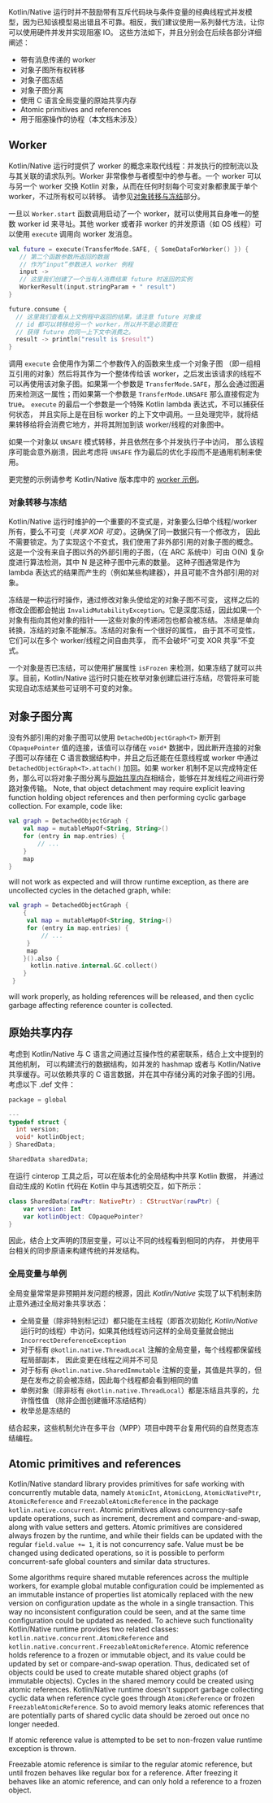 [//]: # (title: Kotlin/Native 中的并发)

Kotlin/Native 运行时并不鼓励<!--
 -->带有互斥代码块与条件变量的经典线程式并发模型，因为已知该模型<!--
 -->易出错且不可靠。相反，我们建议使用一系列<!--
 -->替代方法，让你可以使用硬件并发并实现阻塞 IO。
这些方法如下，并且分别会在后续各部分详细阐述：

* 带有消息传递的 worker
* 对象子图所有权转移
* 对象子图冻结
* 对象子图分离
* 使用 C 语言全局变量的原始共享内存
* Atomic primitives and references
* 用于阻塞操作的协程（本文档未涉及）

## Worker

Kotlin/Native 运行时提供了 worker 的概念来取代线程：并发执行的<!--
 -->控制流以及与其关联的请求队列。Worker 非常像参与者模型<!--
 -->中的参与者。一个 worker 可以与另一个 worker 交换 Kotlin 对象，从而在任何时刻<!--
 -->每个可变对象都隶属于单个 worker，不过所有权可以转移。
请参见[对象转移与冻结](#对象转移与冻结)部分。

一旦以 `Worker.start` 函数调用启动了一个 worker，就可以使用其自身唯一的整数
worker id 来寻址。其他 worker 或者非 worker 的并发原语（如 OS 线程）可以<!--
 -->使用 `execute` 调用向 worker 发消息。

```kotlin
val future = execute(TransferMode.SAFE, { SomeDataForWorker() }) {
   // 第二个函数参数所返回的数据
   // 作为“input”参数进入 worker 例程
   input ->
   // 这里我们创建了一个当有人消费结果 future 时返回的实例
   WorkerResult(input.stringParam + " result")
}

future.consume {
  // 这里我们查看从上文例程中返回的结果。请注意 future 对象或
  // id 都可以转移给另一个 worker，所以并不是必须要在
  // 获得 future 的同一上下文中消费之。
  result -> println("result is $result")
}
```

调用 `execute` 会使用作为第二个参数传入的函数来生成一个对象子图
（即一组相互引用的对象）然后将其作为一个整体传给该 worker，之后<!--
 -->发出该请求的线程不可以再使用该对象子图。如果第一个参数<!--
 -->是 `TransferMode.SAFE`，那么会通过图遍历来检测这一属性；而如果第一个参数是 `TransferMode.UNSAFE` 那么直接假定为 true。
`execute` 的最后一个参数是一个特殊 Kotlin lambda 表达式，不可以捕获任何状态，
并且实际上是在目标 worker 的上下文中调用。一旦处理完毕，就将结果转移给将会消费它地方<!--
 -->，并将其附加到该 worker/线程的对象图中。

如果一个对象以 `UNSAFE` 模式转移，并且依然在多个并发执行子中访问，
那么该程序可能会意外崩溃，因此考虑将 `UNSAFE` 作为最后的优化手段而不是通用<!--
 -->机制来使用。

更完整的示例请参考 Kotlin/Native 版本库中的 [worker 示例](https://github.com/JetBrains/kotlin/tree/master/kotlin-native/samples/workers)<!--
-->。

### 对象转移与冻结

Kotlin/Native 运行时维护的一个重要的不变式是，对象要么归单个<!--
-->线程/worker 所有，要么不可变（*共享 XOR 可变*）。这确保了同一数据只有一个修改方，
因此不需要锁定。为了实现这个不变式，我们使用了非外部<!--
-->引用的对象子图的概念。
这是一个没有来自子图以外的外部引用的子图，（在 ARC 系统中）可由
O(N) 复杂度进行算法检测，其中 N 是这种子图中元素的数量。
这种子图通常是作为 lambda 表达式的结果而产生的（例如某些构建器），并且可能不<!--
-->含外部引用的对象。

冻结是一种运行时操作，通过修改对象头使给定的对象子图不可变，
这样之后的修改企图都会抛出 `InvalidMutabilityException`。它是深度冻结，因此<!--
  -->如果一个对象有指向其他对象的指针——这些对象的传递闭包也都会被冻结。
冻结是单向转换，冻结的对象不能解冻。冻结的对象有一个很好的属性，
由于其不可变性，它们可以在多个 worker/线程之间自由共享，
而不会破坏“可变 XOR 共享”不变式。

一个对象是否已冻结，可以使用扩展属性 `isFrozen` 来检测，如果冻结了就可以<!--
  -->共享。目前，Kotlin/Native 运行时只能在枚举对象创建后进行冻结，尽管<!--
  -->将来可能实现自动冻结某些可证明不可变的对象。

## 对象子图分离

没有外部引用的对象子图可以使用 `DetachedObjectGraph<T>`
断开到 `COpaquePointer` 值的连接，该值可以存储在 `void*` 数据中，因此断开连接的对象子图<!--
  -->可以存储在 C 语言数据结构中，并且之后还能在任意线程或 worker 中通过 `DetachedObjectGraph<T>.attach()`
加回。如果 worker 机制不足以完成特定任务，那么可以将对象子图分离与[原始共享内存](#raw-shared-memory)相结合，能够在<!--
  -->并发线程之间进行旁路对象传输。 Note, that object detachment
may require explicit leaving function holding object references and then performing cyclic garbage collection.
For example, code like:

```kotlin
val graph = DetachedObjectGraph {
    val map = mutableMapOf<String, String>()
    for (entry in map.entries) {
        // ...
    }
    map
}
```
 
will not work as expected and will throw runtime exception, as there are uncollected cycles in the detached graph, while:

```kotlin
val graph = DetachedObjectGraph {
    {
     val map = mutableMapOf<String, String>()
     for (entry in map.entries) {
         // ...
     }
     map
    }().also {
      kotlin.native.internal.GC.collect()
    }
 }
```

will work properly, as holding references will be released, and then cyclic garbage affecting reference counter is
collected.

## 原始共享内存

考虑到 Kotlin/Native 与 C 语言之间通过互操作性的紧密联系，结合上文中提到的其他机制，
可以构建流行的数据结构，如并发的 hashmap 或者与
Kotlin/Native 共享缓存。可以依赖共享的 C 语言数据，并在其中存储分离的对象子图的引用。
考虑以下 .def 文件：

```c
package = global

---
typedef struct {
  int version;
  void* kotlinObject;
} SharedData;

SharedData sharedData;
```

在运行 cinterop 工具之后，可以在版本化的全局结构中共享 Kotlin 数据，
并通过自动生成的 Kotlin 代码在 Kotlin 中与其透明交互，如下所示：

```kotlin
class SharedData(rawPtr: NativePtr) : CStructVar(rawPtr) {
    var version: Int
    var kotlinObject: COpaquePointer?
}
```

因此，结合上文声明的顶层变量，可以让不同的线程看到相同的内存，
并使用平台相关的同步原语来构建传统的并发结构。

### 全局变量与单例

全局变量常常是非预期并发问题的根源，因此 _Kotlin/Native_ 实现了<!--
-->以下机制来防止意外通过全局对象共享状态：

* 全局变量（除非特别标记过）都只能在主线程（即首次初始化
  _Kotlin/Native_ 运行时的线程）中访问，如果其他线程访问这样的全局变量就会抛出 `IncorrectDereferenceException`
* 对于标有 `@kotlin.native.ThreadLocal` 注解的全局变量，每个线程都保留线程局部副本，
  因此变更在线程之间并不可见
* 对于标有 `@kotlin.native.SharedImmutable` 注解的变量，其值是共享的，但是<!--
   -->在发布之前会被冻结，因此每个线程都会看到相同的值
* 单例对象（除非标有 `@kotlin.native.ThreadLocal`）都是冻结且共享的，允许惰性值
  （除非企图创建循环冻结结构）
* 枚举总是冻结的

结合起来，这些机制允许在多平台（MPP）项目中跨平台复用代码的自然竞态冻结编程。

## Atomic primitives and references

Kotlin/Native standard library provides primitives for safe working with concurrently mutable data, namely
`AtomicInt`, `AtomicLong`, `AtomicNativePtr`, `AtomicReference` and `FreezableAtomicReference` in the package
`kotlin.native.concurrent`.
Atomic primitives allows concurrency-safe update operations, such as increment, decrement and compare-and-swap,
along with value setters and getters. Atomic primitives are considered always frozen by the runtime, and
while their fields can be updated with the regular `field.value += 1`, it is not concurrency safe.
Value must be be changed using dedicated operations, so it is possible to perform concurrent-safe
global counters and similar data structures.

Some algorithms require shared mutable references across the multiple workers, for example global mutable
configuration could be implemented as an immutable instance of properties list atomically replaced with the
new version on configuration update as the whole in a single transaction. This way no inconsistent configuration
could be seen, and at the same time configuration could be updated as needed.
To achieve such functionality Kotlin/Native runtime provides two related classes:
`kotlin.native.concurrent.AtomicReference` and `kotlin.native.concurrent.FreezableAtomicReference`.
Atomic reference holds reference to a frozen or immutable object, and its value could be updated by set
or compare-and-swap operation. Thus, dedicated set of objects could be used to create mutable shared object graphs
(of immutable objects).  Cycles in the shared memory could be created using atomic references.
Kotlin/Native runtime doesn't support garbage collecting cyclic data when reference cycle goes through
`AtomicReference` or frozen `FreezableAtomicReference`. So to avoid memory leaks atomic references
that are potentially parts of shared cyclic data should be zeroed out once no longer needed.

If atomic reference value is attempted to be set to non-frozen value runtime exception is thrown.

Freezable atomic reference is similar to the regular atomic reference, but until frozen behaves like regular box
for a reference. After freezing it behaves like an atomic reference, and can only hold a reference to a frozen object.
